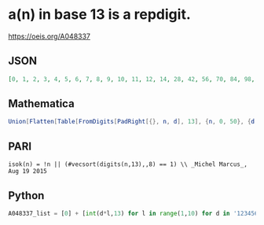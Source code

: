 # a\(n\) in base 13 is a repdigit\.
https://oeis.org/A048337
## JSON
```JSON
[0, 1, 2, 3, 4, 5, 6, 7, 8, 9, 10, 11, 12, 14, 28, 42, 56, 70, 84, 98, 112, 126, 140, 154, 168, 183, 366, 549, 732, 915, 1098, 1281, 1464, 1647, 1830, 2013, 2196, 2380, 4760, 7140, 9520, 11900, 14280, 16660, 19040, 21420, 23800, 26180, 28560, 30941, 61882]
```
## Mathematica
```Mathematica
Union[Flatten[Table[FromDigits[PadRight[{}, n, d], 13], {n, 0, 50}, {d, 12}]]] (* _Vincenzo Librandi_, Feb 06 2014 *)
```
## PARI
```PARI
isok(n) = !n || (#vecsort(digits(n,13),,8) == 1) \\ _Michel Marcus_, Aug 19 2015
```
## Python
```Python
A048337_list = [0] + [int(d*l,13) for l in range(1,10) for d in '123456789abc'] # _Chai Wah Wu_, May 30 2016
```
